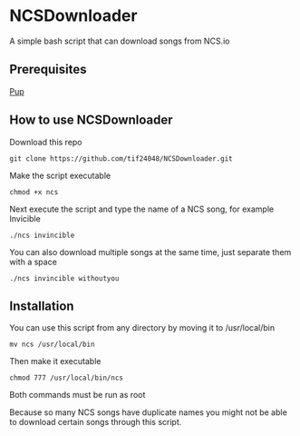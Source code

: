 # NCSDownloader
A simple bash script that can download songs from NCS.io

## Prerequisites
[Pup](https://github.com/ericchiang/pup)

## How to use NCSDownloader
Download this repo
```
git clone https://github.com/tif24048/NCSDownloader.git
```
Make the script executable
```
chmod +x ncs
```
Next execute the script and type the name of a NCS song, for example Invicible
```
./ncs invincible
```

You can also download multiple songs at the same time, just separate them with a space
```
./ncs invincible withoutyou
```

## Installation
You can use this script from any directory by moving it to /usr/local/bin
```
mv ncs /usr/local/bin
```
Then make it executable
```
chmod 777 /usr/local/bin/ncs
```
Both commands must be run as root

Because so many NCS songs have duplicate names you might not be able to download certain songs through this script.

